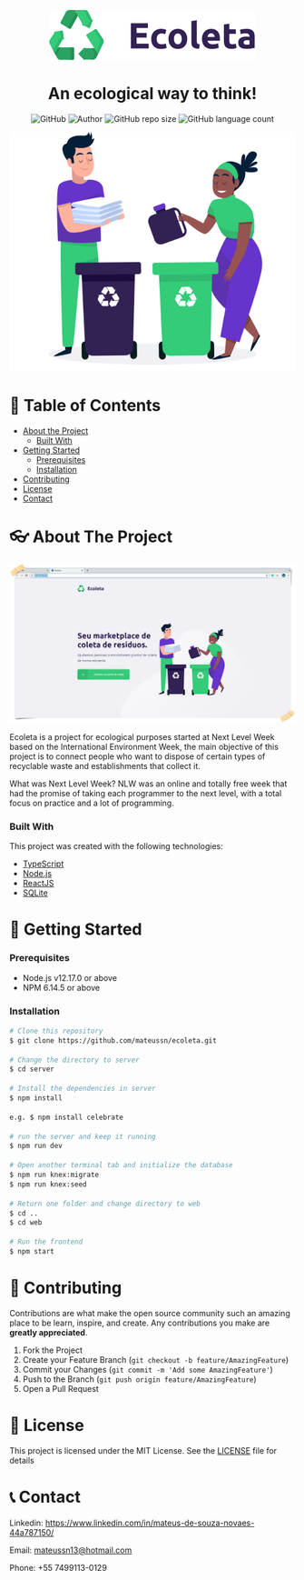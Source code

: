 <p align = "center"><img src="web/src/assets/logo.svg"></p>
<h1 align="center">An ecological way to think!</h1>
<p align="center">
<img alt="GitHub" src="https://img.shields.io/github/license/mateussn/ecoleta?color=6633cc&style=plastic">
<img alt="Author" src="https://img.shields.io/badge/author-MateusNovaes/RocketSeat-34cb79?style=plastic">
<img alt="GitHub repo size" src="https://img.shields.io/github/repo-size/mateussn/ecoleta?color=6633cc&style=plastic">
<img alt="GitHub language count" src="https://img.shields.io/github/languages/count/mateussn/ecoleta?color=34cb79&style=plastic">
</p>
<p align = "center"><img src=readme/2d-art.png></p>

<!-- TABLE OF CONTENTS -->
# :page_with_curl: Table of Contents

* [About the Project](#eyeglasses-about-the-project)
  * [Built With](#built-with)
* [Getting Started](#turtle-getting-started)
  * [Prerequisites](#prerequisites)
  * [Installation](#installation)
* [Contributing](#facepunch-contributing)
* [License](#closed_book-license)
* [Contact](#telephone_receiver-contact)
 
<!-- ABOUT THE PROJECT -->
# :eyeglasses: About The Project

<p align = "center"><img src=readme/screenshot-1.png></p>

Ecoleta is a project for ecological purposes started at Next Level Week based on the International Environment Week, the main objective of this project is to connect people who want to dispose of certain types of recyclable waste and establishments that collect it.

What was Next Level Week?
NLW was an online and totally free week that had the promise of taking each programmer to the next level, with a total focus on practice and a lot of programming.

### Built With
This project was created with the following technologies: 
* [TypeScript](https://www.typescriptlang.org/)
* [Node.js](https://nodejs.org/en/)
* [ReactJS](https://reactjs.org/)
* [SQLite](https://www.sqlite.org/index.html)

<!-- GETTING STARTED -->
# :turtle: Getting Started

### Prerequisites
- Node.js v12.17.0 or above
- NPM 6.14.5 or above

### Installation
```bash
# Clone this repository 
$ git clone https://github.com/mateussn/ecoleta.git

# Change the directory to server 
$ cd server

# Install the dependencies in server 
$ npm install

e.g. $ npm install celebrate

# run the server and keep it running
$ npm run dev 

# Open another terminal tab and initialize the database
$ npm run knex:migrate
$ npm run knex:seed

# Return one folder and change directory to web
$ cd .. 
$ cd web

# Run the frontend
$ npm start
```

<!-- CONTRIBUTING -->
# :facepunch: Contributing

Contributions are what make the open source community such an amazing place to be learn, inspire, and create. Any contributions you make are **greatly appreciated**.

1. Fork the Project
2. Create your Feature Branch (`git checkout -b feature/AmazingFeature`)
3. Commit your Changes (`git commit -m 'Add some AmazingFeature'`)
4. Push to the Branch (`git push origin feature/AmazingFeature`)
5. Open a Pull Request

<!-- LICENSE -->
# :closed_book: License

This project is licensed under the MIT License. See the [LICENSE](LICENSE) file for details

<!-- CONTACT -->
# :telephone_receiver: Contact

Linkedin: https://www.linkedin.com/in/mateus-de-souza-novaes-44a787150/

Email: mateussn13@hotmail.com

Phone: +55 7499113-0129
